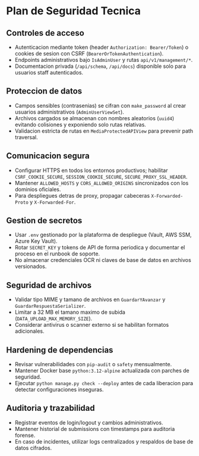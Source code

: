 # Plan de Seguridad Tecnica

## Controles de acceso
- Autenticacion mediante token (header `Authorization: Bearer/Token`) o cookies de sesion con CSRF (`BearerOrTokenAuthentication`).
- Endpoints administrativos bajo `IsAdminUser` y rutas `api/v1/management/*`.
- Documentacion privada (`/api/schema`, `/api/docs`) disponible solo para usuarios staff autenticados.

## Proteccion de datos
- Campos sensibles (contrasenias) se cifran con `make_password` al crear usuarios administrativos (`AdminUserViewSet`).
- Archivos cargados se almacenan con nombres aleatorios (`uuid4`) evitando colisiones y exponiendo solo rutas relativas.
- Validacion estricta de rutas en `MediaProtectedAPIView` para prevenir path traversal.

## Comunicacion segura
- Configurar HTTPS en todos los entornos productivos; habilitar `CSRF_COOKIE_SECURE`, `SESSION_COOKIE_SECURE`, `SECURE_PROXY_SSL_HEADER`.
- Mantener `ALLOWED_HOSTS` y `CORS_ALLOWED_ORIGINS` sincronizados con los dominios oficiales.
- Para despliegues detras de proxy, propagar cabeceras `X-Forwarded-Proto` y `X-Forwarded-For`.

## Gestion de secretos
- Usar `.env` gestionado por la plataforma de despliegue (Vault, AWS SSM, Azure Key Vault).
- Rotar `SECRET_KEY` y tokens de API de forma periodica y documentar el proceso en el runbook de soporte.
- No almacenar credenciales OCR ni claves de base de datos en archivos versionados.

## Seguridad de archivos
- Validar tipo MIME y tamano de archivos en `GuardarYAvanzar` y `GuardarRespuestaSerializer`.
- Limitar a 32 MB el tamano maximo de subida (`DATA_UPLOAD_MAX_MEMORY_SIZE`).
- Considerar antivirus o scanner externo si se habilitan formatos adicionales.

## Hardening de dependencias
- Revisar vulnerabilidades con `pip-audit` o `safety` mensualmente.
- Mantener Docker base `python:3.12-alpine` actualizada con parches de seguridad.
- Ejecutar `python manage.py check --deploy` antes de cada liberacion para detectar configuraciones inseguras.

## Auditoria y trazabilidad
- Registrar eventos de login/logout y cambios administrativos.
- Mantener historial de submissions con timestamps para auditoria forense.
- En caso de incidentes, utilizar logs centralizados y respaldos de base de datos cifrados.

